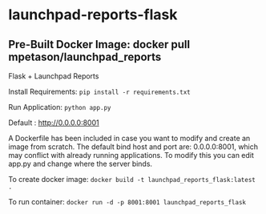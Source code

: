 # launchpad-reports-flask

## Pre-Built Docker Image: docker pull mpetason/launchpad_reports

Flask + Launchpad Reports

Install Requirements: `pip install -r requirements.txt`

Run Application: `python app.py`

Default : http://0.0.0.0:8001

A Dockerfile has been included in case you want to modify and create an image from scratch. The default bind host and port are: 0.0.0.0:8001, which may conflict with already running applications. To modify this you can edit app.py and change where the server binds. 

To create docker image: `docker build -t launchpad_reports_flask:latest .`

To run container: `docker run -d -p 8001:8001 launchpad_reports_flask`
